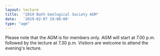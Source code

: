 ```yaml
---
layout: lecture
title:  "2019 Bath Geological Society AGM"
date:   '2019-02-07 19:00:00'
type: "agm"
---
```

Please note that the AGM is for members only. AGM will start at 7.00 p.m. followed by the lecture at 7.30 p.m.  Visitors are welcome to attend the evening's lecture.